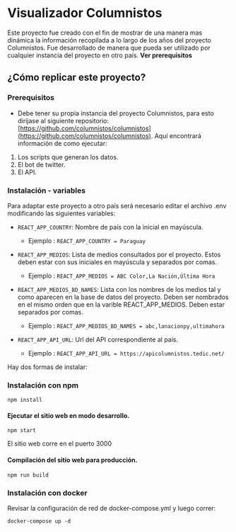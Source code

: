 # Visualizador Columnistos
Este proyecto fue creado con el fin de mostrar de una manera mas dinámica la información recopilada a lo largo de los años del proyecto Columnistos. Fue desarrollado de manera que pueda ser utilizado por cualquier instancia del proyecto en otro país. **Ver prerequisitos**

## ¿Cómo replicar este proyecto?

### Prerequisitos

- Debe tener su propia instancia del proyecto Columnistos, para esto diríjase al siguiente repositorio: [https://github.com/columnistos/columnistos](https://github.com/columnistos/columnistos). Aquí encontrará información de como ejecutar:  
1. Los scripts que generan los datos.  
2. El bot de twitter.  
3. El API.  

### Instalación  - variables

Para adaptar este proyecto a otro país será necesario editar el archivo .env modificando las siguientes variables:

- ```REACT_APP_COUNTRY```: Nombre de país con la inicial en mayúscula.
  - Ejemplo : ```REACT_APP_COUNTRY = Paraguay```
  
- ```REACT_APP_MEDIOS```: Lista de medios consultados por el proyecto. Estos deben estar con sus iniciales en mayúscula y separados por comas.
  - Ejemplo : ```REACT_APP_MEDIOS = ABC Color,La Nación,Última Hora```

- ```REACT_APP_MEDIOS_BD_NAMES```: Lista con los nombres de los medios tal y como aparecen en la base de datos del proyecto. Deben ser nombrados en el mismo orden que en la varible REACT_APP_MEDIOS. Deben estar separados por comas.
  - Ejemplo : ```REACT_APP_MEDIOS_BD_NAMES = abc,lanacionpy,ultimahora```
  
- ```REACT_APP_API_URL```: Url del API correspondiente al país. 
  - Ejemplo : ```REACT_APP_API_URL = https://apicolumnistos.tedic.net/```

Hay dos formas de instalar:

### Instalación con npm

```npm install```

#### Ejecutar el sitio web en modo desarrollo.

```npm start```

El sitio web corre en el puerto 3000

#### Compilación del sitio web para producción.

```npm run build```

### Instalación con docker

Revisar la configuración de red de docker-compose.yml y luego correr:

```docker-compose up -d```
